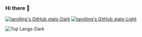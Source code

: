 ### Hi there 👋

[![tarolling's GitHub stats-Dark](https://github-readme-stats.vercel.app/api?username=tarolling&theme=yeblu#gh-dark-mode-only)](https://github.com/tarolling/github-readme-stats#gh-dark-mode-only)
[![tarolling's GitHub stats-Light](https://github-readme-stats.vercel.app/api?username=tarolling&theme=ambient_gradient#gh-light-mode-only)](https://github.com/tarolling/github-readme-stats#gh-light-mode-only)

![Top Langs-Dark](https://github-readme-stats.vercel.app/api/top-langs/?username=tarolling&layout=pie&theme=yeblu)

<!--
**tarolling/tarolling** is a ✨ _special_ ✨ repository because its `README.md` (this file) appears on your GitHub profile.

Here are some ideas to get you started:

- 🔭 I’m currently working on ...
- 🌱 I’m currently learning ...
- 👯 I’m looking to collaborate on ...
- 🤔 I’m looking for help with ...
- 💬 Ask me about ...
- 📫 How to reach me: ...
- 😄 Pronouns: ...
- ⚡ Fun fact: ...
-->
